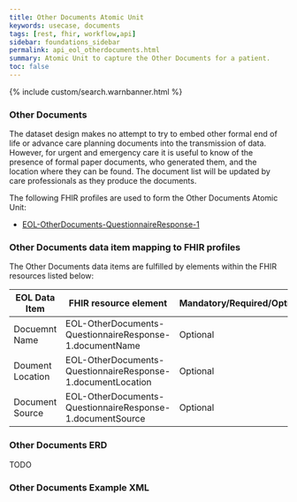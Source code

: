 ```yaml
---
title: Other Documents Atomic Unit
keywords: usecase, documents
tags: [rest, fhir, workflow,api]
sidebar: foundations_sidebar
permalink: api_eol_otherdocuments.html
summary: Atomic Unit to capture the Other Documents for a patient.
toc: false
---
```

{% include custom/search.warnbanner.html %}

### Other Documents ###

The dataset design makes no attempt to try to embed other formal end of life or advance care planning documents into the transmission of data.  However, for urgent and emergency care it is useful to know of the presence of formal paper documents, who generated them, and the location where they can be found.
The document list will be updated by care professionals as they produce the documents.


The following FHIR profiles are used to form the Other Documents Atomic Unit:

- [EOL-OtherDocuments-QuestionnaireResponse-1](https://fhir.nhs.uk/STU3/StructureDefinition/EOL-OtherDocuments-QuestionnaireResponse-1)

### Other Documents data item mapping to FHIR profiles ###

The Other Documents data items are fulfilled by elements within the FHIR resources listed below:

| EOL Data Item                       | FHIR resource element                                                   | Mandatory/Required/Optional |
|-------------------------------------|-------------------------------------------------------------------------|-----------------------------|
| Docuemnt Name						  | EOL-OtherDocuments-QuestionnaireResponse-1.documentName					| Optional					  |
| Doument Location					  | EOL-OtherDocuments-QuestionnaireResponse-1.documentLocation				| Optional					  |
| Document Source					  | EOL-OtherDocuments-QuestionnaireResponse-1.documentSource				| Optional					  |	

### Other Documents ERD ###

TODO

### Other Documents Example XML ###

<script src="https://gist.github.com/IOPS-DEV/faa19f98c6d57bfe7d5fdf24511f33a9.js"></script>


